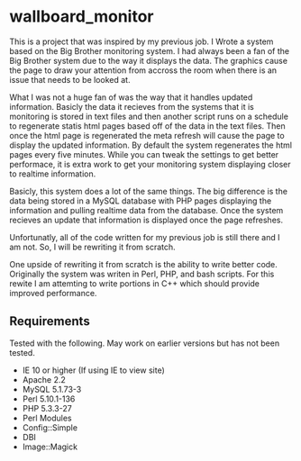 wallboard_monitor
=================

This is a project that was inspired by my previous job. I Wrote a system based on the Big Brother monitoring system. I had always been
a fan of the Big Brother system due to the way it displays the data. The graphics cause the page to draw your attention from accross
the room when there is an issue that needs to be looked at.

What I was not a huge fan of was the way that it handles updated information. Basicly the data it recieves from the systems that it is
monitoring is stored in text files and then another script runs on a schedule to regenerate statis html pages based off of the data in
the text files. Then once the html page is regenerated the meta refresh will cause the page to display the updated information. By default
the system regenerates the html pages every five minutes. While you can tweak the settings to get better performace, it is extra work to
get your monitoring system displaying closer to realtime information.

Basicly, this system does a lot of the same things. The big difference is the data being stored in a MySQL database with PHP pages displaying
the information and pulling realtime data from the database. Once the system recieves an update that information is displayed once the page
refreshes.

Unfortunatly, all of the code written for my previous job is still there and I am not. So, I will be rewriting it from scratch.

One upside of rewriting it from scratch is the ability to write better code. Originally the system was writen in Perl, PHP, and bash scripts. For this
rewite I am attemting to write portions in C++ which should provide improved performance.

Requirements
------------

Tested with the following. May work on earlier versions but has not been tested.

- IE 10 or higher (If using IE to view site)
- Apache 2.2
- MySQL 5.1.73-3
- Perl 5.10.1-136
- PHP 5.3.3-27
- Perl Modules
 - Config::Simple
 - DBI
 - Image::Magick
